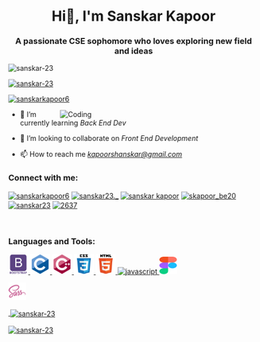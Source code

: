 <h1 align="center">Hi👋, I'm Sanskar Kapoor</h1>
<h3 align="center">A passionate CSE sophomore who loves exploring new field and ideas</h3>

<p align="left"> <img src="https://komarev.com/ghpvc/?username=sanskar-23&label=Profile%20views&color=0e75b6&style=flat" alt="sanskar-23" /> </p>

<p align="left"> <a href="https://github.com/ryo-ma/github-profile-trophy"><img src="https://github-profile-trophy.vercel.app/?username=sanskar-23" alt="sanskar-23" /></a> </p>

<p align="left"> <a href="https://twitter.com/sanskarkapoor6" target="blank"><img src="https://img.shields.io/twitter/follow/sanskarkapoor6?logo=twitter&style=for-the-badge" alt="sanskarkapoor6" /></a> </p>
<img align="right" alt="Coding" width="400" src="https://cdn.dribbble.com/users/2646423/screenshots/5507196/computer.gif">


- 🌱 I’m currently learning *Back End Dev*

- 👯 I’m looking to collaborate on *Front End Development*

- 📫 How to reach me *kapoorshanskar@gmail.com*

<h3 align="left">Connect with me:</h3>
<p align="left">
<a href="https://twitter.com/sanskarkapoor6" target="blank"><img align="center" src="https://cdn.jsdelivr.net/npm/simple-icons@3.0.1/icons/twitter.svg" alt="sanskarkapoor6" height="30" width="40" /></a>
<a href="https://instagram.com/sanskar23._" target="blank"><img align="center" src="https://cdn.jsdelivr.net/npm/simple-icons@3.0.1/icons/instagram.svg" alt="sanskar23._" height="30" width="40" /></a>
<a href="https://www.youtube.com/c/sanskar kapoor" target="blank"><img align="center" src="https://cdn.jsdelivr.net/npm/simple-icons@3.0.1/icons/youtube.svg" alt="sanskar kapoor" height="30" width="40" /></a>
<a href="https://www.hackerrank.com/skapoor_be20" target="blank"><img align="center" src="https://cdn.jsdelivr.net/npm/simple-icons@3.0.1/icons/hackerrank.svg" alt="skapoor_be20" height="30" width="40" /></a>
<a href="https://www.leetcode.com/sanskar23" target="blank"><img align="center" src="https://cdn.jsdelivr.net/npm/simple-icons@3.0.1/icons/leetcode.svg" alt="sanskar23" height="30" width="40" /></a>
<a href="https://discord.gg/2637" target="blank"><img align="center" src="https://cdn.jsdelivr.net/npm/simple-icons@3.0.1/icons/discord.svg" alt="2637" height="30" width="40" /></a>
</p><br>

<h3 align="left">Languages and Tools:</h3>
<p align="left"> <a href="https://getbootstrap.com" target="_blank"> <img src="https://raw.githubusercontent.com/devicons/devicon/master/icons/bootstrap/bootstrap-plain-wordmark.svg" alt="bootstrap" width="40" height="40"/> </a> <a href="https://www.cprogramming.com/" target="_blank"> <img src="https://raw.githubusercontent.com/devicons/devicon/master/icons/c/c-original.svg" alt="c" width="40" height="40"/> </a> <a href="https://www.w3schools.com/cpp/" target="_blank"> <img src="https://raw.githubusercontent.com/devicons/devicon/master/icons/cplusplus/cplusplus-original.svg" alt="cplusplus" width="40" height="40"/> </a> <a href="https://www.w3schools.com/css/" target="_blank"> <img src="https://raw.githubusercontent.com/devicons/devicon/master/icons/css3/css3-original-wordmark.svg" alt="css3" width="40" height="40"/> </a> <a href="https://www.w3.org/html/" target="_blank"> <img src="https://raw.githubusercontent.com/devicons/devicon/master/icons/html5/html5-original-wordmark.svg" alt="html5" width="40" height="40"/> </a> <a href="https://www.javascript.com/try" target="_blank"> <img src="http://3con14.biz/code/_data/js/intro/js-logo.png" alt="javascript" width="35" height="35"/> </a> <a href ="https://www.figma.com/?fuid=" target="_blank"> <img     src="https://raw.githubusercontent.com/yash22arora/yash22arora/0a957d8e598238910aedb9e70d018f210572a5b9/logos/figma.svg" alt="Figma" width="35" height="35"/></p><a href="https://sass-lang.com/" target="_blank"> <img src="https://raw.githubusercontent.com/devicons/devicon/9f4f5cdb393299a81125eb5127929ea7bfe42889/icons/sass/sass-original.svg" alt="sass" width ="35" height="35/>

<p><img align="left" src="https://github-readme-stats.vercel.app/api/top-langs?username=sanskar-23&show_icons=true&locale=en&layout=compact" alt="sanskar-23" /></p>

<p>&nbsp;<img align="center" src="https://github-readme-stats.vercel.app/api?username=sanskar-23&show_icons=true&locale=en" alt="sanskar-23" /></p>

<p><img align="center" src="https://github-readme-streak-stats.herokuapp.com/?user=sanskar-23&" alt="sanskar-23" /></p>
